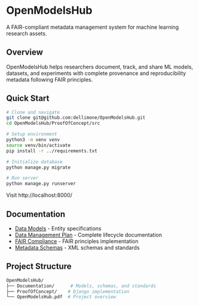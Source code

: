 # OpenModelsHub

A FAIR-compliant metadata management system for machine learning research assets.

## Overview

OpenModelsHub helps researchers document, track, and share ML models, datasets, and experiments with complete provenance and reproducibility metadata following FAIR principles.

## Quick Start

```bash
# Clone and navigate
git clone git@github.com:dellimone/OpenModelsHub.git
cd OpenModelsHub/ProofOfConcept/src

# Setup environment
python3 -m venv venv
source venv/bin/activate
pip install -r ../requirements.txt

# Initialize database
python manage.py migrate

# Run server
python manage.py runserver
```

Visit http://localhost:8000/

## Documentation

- [Data Models](Documentation/data-model/) - Entity specifications
- [Data Management Plan](Documentation/data-plan/data-plan.md) - Complete lifecycle documentation
- [FAIR Compliance](Documentation/fair-compliance-assessment.md) - FAIR principles implementation
- [Metadata Schemas](Documentation/metadata/) - XML schemas and standards

## Project Structure

```bash
OpenModelsHub/
├── Documentation/      # Models, schemas, and standards
├── ProofOfConcept/    # Django implementation
└── OpenModelsHub.pdf  # Project overview
```
